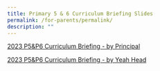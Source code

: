 ```yaml
---
title: Primary 5 & 6 Curriculum Briefing Slides
permalink: /for-parents/permalink/
description: ""
---
```

[2023 P5&P6 Curriculum Briefing - by Principal](/files/2023%20P3-P6%20Briefing%20for%20Parents_P%20Address.pdf)

[2023 P5&P6 Curriculum Briefing - by Yeah Head](https://for.edu.sg/2023-upperpri-yh-curriculum-briefing)